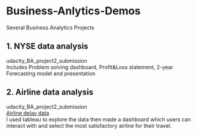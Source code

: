 # Business-Anlytics-Demos
Several Business Analytics Projects

## 1. NYSE data analysis  
udacity_BA_project2_submission  
Includes Problem solving dashboard, Profit&Loss statement, 2-year Forecasting model and presentation  

## 2. Airline data analysis  
udacity_BA_project2_submission  
[Airline delay data](https://d17h27t6h515a5.cloudfront.net/topher/2017/December/5a3b1fad_flight-delays/flight-delays.zip)  
I used tableau to explore the data then made a dashboard which users can interact with and select the most satisfactory airline for their travel.
